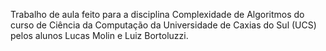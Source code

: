 Trabalho de aula feito para a disciplina Complexidade de Algoritmos do curso de Ciência da Computação da Universidade de Caxias do Sul (UCS) pelos alunos Lucas Molin e Luiz Bortoluzzi.
